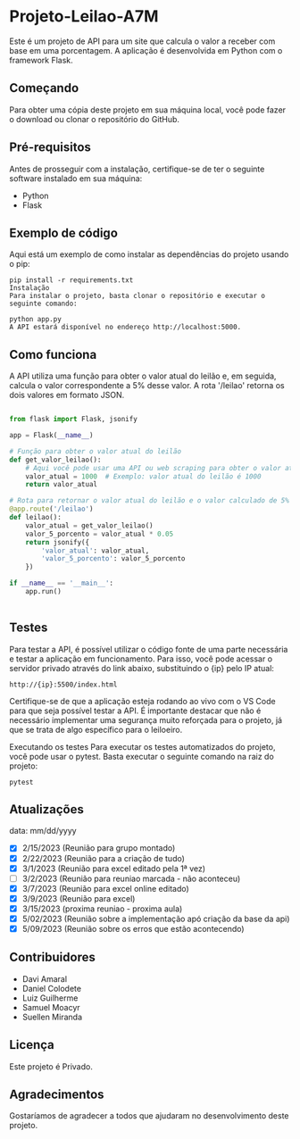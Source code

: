 # Projeto-Leilao-A7M
Este é um projeto de API para um site que calcula o valor a receber com base em uma porcentagem. A aplicação é desenvolvida em Python com o framework Flask.

## Começando
Para obter uma cópia deste projeto em sua máquina local, você pode fazer o download ou clonar o repositório do GitHub.

## Pré-requisitos
Antes de prosseguir com a instalação, certifique-se de ter o seguinte software instalado em sua máquina:

* Python
* Flask

## Exemplo de código
Aqui está um exemplo de como instalar as dependências do projeto usando o pip:

```
pip install -r requirements.txt
Instalação
Para instalar o projeto, basta clonar o repositório e executar o seguinte comando:
```

```
python app.py
A API estará disponível no endereço http://localhost:5000.
```

## Como funciona
A API utiliza uma função para obter o valor atual do leilão e, em seguida, calcula o valor correspondente a 5% desse valor. A rota '/leilao' retorna os dois valores em formato JSON.

```python

from flask import Flask, jsonify

app = Flask(__name__)

# Função para obter o valor atual do leilão
def get_valor_leilao():
    # Aqui você pode usar uma API ou web scraping para obter o valor atual do leilão
    valor_atual = 1000  # Exemplo: valor atual do leilão é 1000
    return valor_atual

# Rota para retornar o valor atual do leilão e o valor calculado de 5%
@app.route('/leilao')
def leilao():
    valor_atual = get_valor_leilao()
    valor_5_porcento = valor_atual * 0.05
    return jsonify({
        'valor_atual': valor_atual,
        'valor_5_porcento': valor_5_porcento
    })

if __name__ == '__main__':
    app.run()
    
```

## Testes
Para testar a API, é possível utilizar o código fonte de uma parte necessária e testar a aplicação em funcionamento. Para isso, você pode acessar o servidor privado através do link abaixo, substituindo o {ip} pelo IP atual:

```
http://{ip}:5500/index.html
```
Certifique-se de que a aplicação esteja rodando ao vivo com o VS Code para que seja possível testar a API. É importante destacar que não é necessário implementar uma segurança muito reforçada para o projeto, já que se trata de algo específico para o leiloeiro.

Executando os testes
Para executar os testes automatizados do projeto, você pode usar o pytest. Basta executar o seguinte comando na raiz do projeto:

```
pytest
```

## Atualizações 
data: mm/dd/yyyy

- [x] 2/15/2023 (Reunião para grupo montado)
- [x] 2/22/2023 (Reunião para a criação de tudo)
- [x] 3/1/2023 (Reunião para excel editado pela 1ª vez)
- [ ] 3/2/2023 (Reunião para reuniao marcada - não aconteceu)
- [x] 3/7/2023 (Reunião para excel online editado)
- [x] 3/9/2023 (Reunião para excel)
- [x] 3/15/2023 (proxima reuniao - proxima aula)
- [x] 5/02/2023 (Reunião sobre a implementação apó criação da base da api)
- [x] 5/09/2023 (Reunião sobre os erros que estão acontecendo)

## Contribuidores
* Davi Amaral
* Daniel Colodete
* Luiz Guilherme
* Samuel Moacyr
* Suellen Miranda

## Licença
Este projeto é Privado.

## Agradecimentos
Gostaríamos de agradecer a todos que ajudaram no desenvolvimento deste projeto.

